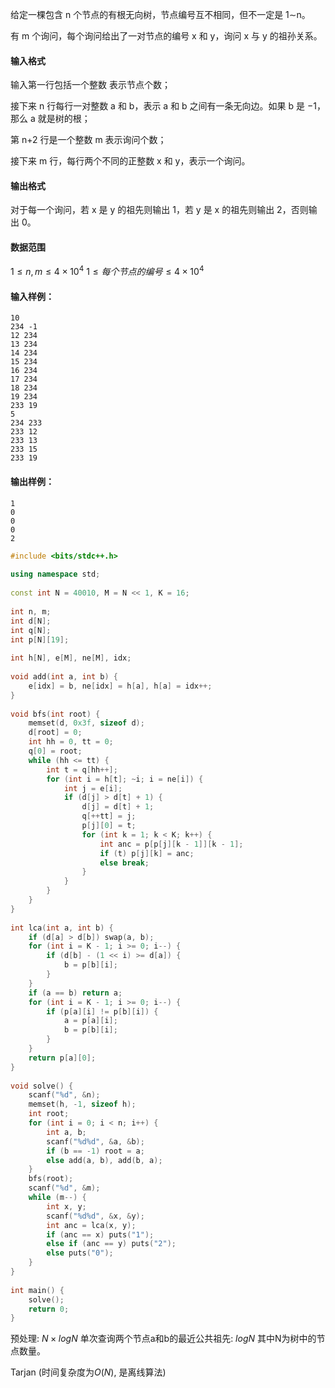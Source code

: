 给定一棵包含 n 个节点的有根无向树，节点编号互不相同，但不一定是 1∼n。

有 m 个询问，每个询问给出了一对节点的编号 x 和 y，询问 x 与 y 的祖孙关系。

#### 输入格式

输入第一行包括一个整数 表示节点个数；

接下来 n 行每行一对整数 a 和 b，表示 a 和 b 之间有一条无向边。如果 b 是 −1，那么 a 就是树的根；

第 n+2 行是一个整数 m 表示询问个数；

接下来 m 行，每行两个不同的正整数 x 和 y，表示一个询问。

#### 输出格式

对于每一个询问，若 x 是 y 的祖先则输出 1，若 y 是 x 的祖先则输出 2，否则输出 0。

#### 数据范围

$1≤n,m≤4×10^4$
$1≤每个节点的编号≤4×10^4$
#### 输入样例：

```
10
234 -1
12 234
13 234
14 234
15 234
16 234
17 234
18 234
19 234
233 19
5
234 233
233 12
233 13
233 15
233 19
```

#### 输出样例：

```
1
0
0
0
2
```

```cpp
#include <bits/stdc++.h>  
  
using namespace std;  
  
const int N = 40010, M = N << 1, K = 16;  
  
int n, m;  
int d[N];  
int q[N];  
int p[N][19];  
  
int h[N], e[M], ne[M], idx;  
  
void add(int a, int b) {  
    e[idx] = b, ne[idx] = h[a], h[a] = idx++;  
}  
  
void bfs(int root) {  
    memset(d, 0x3f, sizeof d);  
    d[root] = 0;  
    int hh = 0, tt = 0;  
    q[0] = root;  
    while (hh <= tt) {  
        int t = q[hh++];  
        for (int i = h[t]; ~i; i = ne[i]) {  
            int j = e[i];  
            if (d[j] > d[t] + 1) {  
                d[j] = d[t] + 1;  
                q[++tt] = j;  
                p[j][0] = t;  
                for (int k = 1; k < K; k++) {  
                    int anc = p[p[j][k - 1]][k - 1];  
                    if (t) p[j][k] = anc;  
                    else break;  
                }  
            }  
        }  
    }  
}  
  
int lca(int a, int b) {  
    if (d[a] > d[b]) swap(a, b);  
    for (int i = K - 1; i >= 0; i--) {  
        if (d[b] - (1 << i) >= d[a]) {  
            b = p[b][i];  
        }  
    }  
    if (a == b) return a;  
    for (int i = K - 1; i >= 0; i--) {  
        if (p[a][i] != p[b][i]) {  
            a = p[a][i];  
            b = p[b][i];  
        }  
    }  
    return p[a][0];  
}  
  
void solve() {  
    scanf("%d", &n);  
    memset(h, -1, sizeof h);  
    int root;  
    for (int i = 0; i < n; i++) {  
        int a, b;  
        scanf("%d%d", &a, &b);  
        if (b == -1) root = a;  
        else add(a, b), add(b, a);  
    }  
    bfs(root);  
    scanf("%d", &m);  
    while (m--) {  
        int x, y;  
        scanf("%d%d", &x, &y);  
        int anc = lca(x, y);  
        if (anc == x) puts("1");  
        else if (anc == y) puts("2");  
        else puts("0");  
    }  
}  
  
int main() {  
    solve();  
    return 0;  
}
```

预处理: $N\times logN$
单次查询两个节点a和b的最近公共祖先: $logN$
其中N为树中的节点数量。

Tarjan (时间复杂度为$O(N)$, 是离线算法)